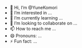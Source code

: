 - 👋 Hi, I’m @YuneKomori
- 👀 I’m interested in ...
- 🌱 I’m currently learning ...
- 💞️ I’m looking to collaborate on ...
- 📫 How to reach me ...
- 😄 Pronouns: ...
- ⚡ Fun fact: ...

<!---
YuneKomori/YuneKomori is a ✨ special ✨ repository because its `README.md` (this file) appears on your GitHub profile.
You can click the Preview link to take a look at your changes.
--->
